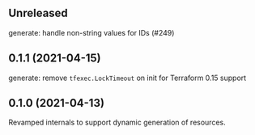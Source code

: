 ## Unreleased

generate: handle non-string values for IDs (#249)

## 0.1.1 (2021-04-15)

generate: remove `tfexec.LockTimeout` on init for Terraform 0.15 support

## 0.1.0 (2021-04-13)

Revamped internals to support dynamic generation of resources.
